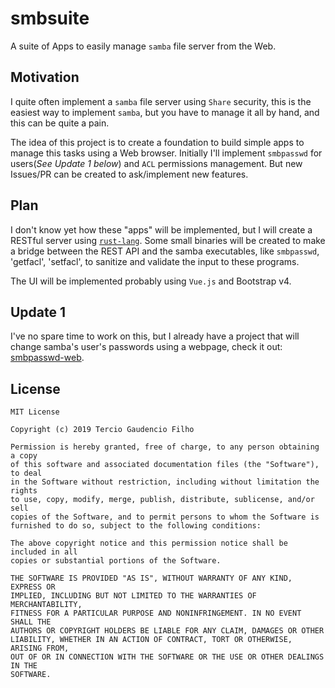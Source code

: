 # smbsuite
A suite of Apps to easily manage `samba` file server from the Web.

## Motivation
I quite often implement a `samba` file server using `Share` security, this is the easiest way to implement `samba`, but you have to manage it all by hand, and this can be quite a pain.

The idea of this project is to create a foundation to build simple apps to manage this tasks using a Web browser. Initially I'll implement `smbpasswd` for users(*See Update 1 below*) and `ACL` permissions management. But new Issues/PR can be created to ask/implement new features.

## Plan

I don't know yet how these "apps" will be implemented, but I will create a RESTful server using [`rust-lang`](https://www.rust-lang.org/).
Some small binaries will be created to make a bridge between the REST API and the samba executables,
like `smbpasswd`, 'getfacl', 'setfacl', to sanitize and validate the input to these programs.

The UI will be implemented probably using `Vue.js` and Bootstrap v4.

## Update 1

I've no spare time to work on this, but I already have a project that will change samba's user's passwords using a webpage, check it out: [smbpasswd-web](https://github.com/0x3333/smbpasswd-web).

## License

    MIT License
    
    Copyright (c) 2019 Tercio Gaudencio Filho
    
    Permission is hereby granted, free of charge, to any person obtaining a copy
    of this software and associated documentation files (the "Software"), to deal
    in the Software without restriction, including without limitation the rights
    to use, copy, modify, merge, publish, distribute, sublicense, and/or sell
    copies of the Software, and to permit persons to whom the Software is
    furnished to do so, subject to the following conditions:
    
    The above copyright notice and this permission notice shall be included in all
    copies or substantial portions of the Software.
    
    THE SOFTWARE IS PROVIDED "AS IS", WITHOUT WARRANTY OF ANY KIND, EXPRESS OR
    IMPLIED, INCLUDING BUT NOT LIMITED TO THE WARRANTIES OF MERCHANTABILITY,
    FITNESS FOR A PARTICULAR PURPOSE AND NONINFRINGEMENT. IN NO EVENT SHALL THE
    AUTHORS OR COPYRIGHT HOLDERS BE LIABLE FOR ANY CLAIM, DAMAGES OR OTHER
    LIABILITY, WHETHER IN AN ACTION OF CONTRACT, TORT OR OTHERWISE, ARISING FROM,
    OUT OF OR IN CONNECTION WITH THE SOFTWARE OR THE USE OR OTHER DEALINGS IN THE
    SOFTWARE.
